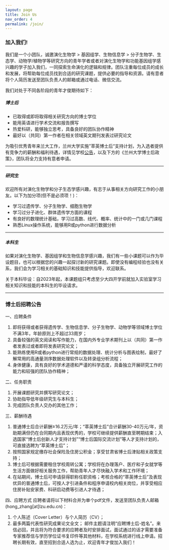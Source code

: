 ```yaml
---
layout: page
title: Join Us
nav_order: 4
permalink: /join/
---
```


### 加入我们!

我们是一个小团队，诚邀演化生物学 > 基因组学、生物信息学 > 分子生物学、生态学、动物学/植物学等研究方向的青年学者或者对演化生物学和功能基因组学感兴趣的学子加入我们，一同探索生命演化的逻辑和规律。团队注重每位成员的成长和发展，将帮助每位成员找到合适的研究课题，提供必要的指导和资源。请有意者将个人简历发送至团队负责人的邮箱或通过电话、微信交流。<br/>

我们对处于不同各阶段的青年才俊期待如下：

##### 博士后

- 已取得或即将取得相关研究方向的博士学位
- 能用英语进行学术交流和报告撰写
- 热爱科研，能够独立思考，具备良好的团队协作精神
- 最好以（共同）第一作者在相关领域英文期刊发表过研究论文

为吸引优秀青年来兰大工作，兰州大学实施”萃英博士后“支持计划，为入选者提供有竞争力的薪酬和福利待遇，详情见学校[公告](http://jobs.lzu.edu.cn/details.jsp?urltype=news.NewsContentUrl&wbtreeid=1185&wbnewsid=1125)，以及下方的《兰州大学博士后政策》，团队将全力支持有意者申请。


-----------------------------------

##### 研究生

欢迎所有对演化生物学和分子生态学感兴趣，有志于从事相关方向研究工作的小朋友。以下为加分项(但不是必须项！)：

- 学习过遗传学、分子生物学、细胞生物学
- 学习过分子进化、群体遗传学方面的课程
- 有良好的数理统计基础，学习过高数、线代、概率、统计中的一门或几门课程
- 熟悉Linux操作系统，能够用R或python进行数据分析


-----------------------------------

##### 本科生

如果对演化生物学、基因组学和生物信息学感兴趣，我们有一些小课题可以作为毕设题目，也可以根据您的兴趣一起探讨新的研究课题。即使没有编程经验也没有关系，我们会为学习相关的基础知识和技能提供指导，欢迎联系。

关于本科毕设：自2023年起，本课题组只考虑至少大四开学前就加入实验室学习相关知识和技能的本科生的毕设请求。

-----------------------------------

### 博士后招聘公告

 一、应聘条件
  1. 即将获得或者获得遗传学、生物信息学、分子生物学、动物学等领域博士学位不满3年，年龄原则上不超过33周岁；
  2. 具备较强的英文阅读和写作能力，在国内外专业学术期刊上以（共同）第一作者发表过或者即将发表研究论文；
  3. 能熟练使用R或者python进行常规的数据处理、统计分析与图表绘制，最好了解常用的高通量测序数据处理软件以及转录组分析流程；
  4. 身体健康，具有良好的学术道德和严谨的科学态度，具备独立开展研究工作的能力和较强的团队协作精神；

二、任务职责
 1. 开展课题研究并撰写研究论文；
 2. 协助指导低年级研究生与本科生；
 3. 完成团队负责人交办的其他工作；

三、薪酬待遇
1. 普通博士后合计薪酬≥16.2万元/年；“萃英博士后”合计薪酬30-40万元/年，资助期满但仍在合同期内且表现优秀的，学校可继续提供薪酬直至聘期结束；入选国家“博士后创新人才支持计划”“博士后国际交流计划”等人才支持计划的，可直接选聘为“萃英博士后”；
2. 按照国家规定缴存社会保险及住房公积金；享受甘肃省博士后津贴相关政策支持；
3. 博士后可根据需要租住学校周转公寓；学校将在办理落户、医疗和子女就学等生活方面做好相关服务工作，帮助青年人才尽快融入学术和工作环境；
4. 在站期间，博士后可申请获得职称任职资格；考核合格的“萃英博士后”及表现优异的普通博士后，可按人才引进条件和程序申请校内相关岗位，并享受相应住房补贴安家费、科研启动费等引进人才待遇；

四、应聘方式
应聘者请将以下材料合并为单个pdf文件，发送至团队负责人邮箱(hong_zhang[at]lzu.edu.cn)：
1. 个人陈述（Cover Letter）与个人简历（CV）；
2. 最多两篇代表性研究成果论文全文；
邮件主题请注明“应聘博士后-姓名”。来信必回，并且将为符合要求的应聘者及时安排面试，面试通过的话才需要准备专家推荐信与学历学位证书复印件等其他材料，在学校系统进行线上申请。招聘长期有效，直至招到合适人选为止，欢迎青年才俊加入我们！
